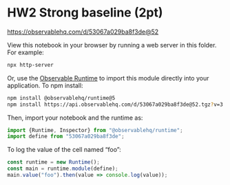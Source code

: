 # HW2 Strong baseline (2pt)

https://observablehq.com/d/53067a029ba8f3de@52

View this notebook in your browser by running a web server in this folder. For
example:

~~~sh
npx http-server
~~~

Or, use the [Observable Runtime](https://github.com/observablehq/runtime) to
import this module directly into your application. To npm install:

~~~sh
npm install @observablehq/runtime@5
npm install https://api.observablehq.com/d/53067a029ba8f3de@52.tgz?v=3
~~~

Then, import your notebook and the runtime as:

~~~js
import {Runtime, Inspector} from "@observablehq/runtime";
import define from "53067a029ba8f3de";
~~~

To log the value of the cell named “foo”:

~~~js
const runtime = new Runtime();
const main = runtime.module(define);
main.value("foo").then(value => console.log(value));
~~~
